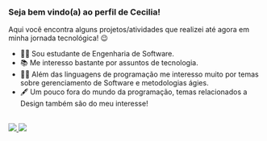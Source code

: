 ### Seja bem vindo(a) ao perfil de Cecilia! 

Aqui você encontra alguns projetos/atividades que realizei até agora em minha jornada tecnológica! 😉

- 👩‍🎓 Sou estudante de Engenharia de Software.
- 📚 Me interesso bastante por assuntos de tecnologia. 
- 👩‍💻 Além das linguagens de programação me interesso muito por temas sobre gerenciamento de Software e metodologias ágies.
- 🖋️ Um pouco fora do mundo da programação, temas relacionados a Design também são do meu interesse!

<br>
<div> 
  <a href="https://www.linkedin.com/in/ceciliacamargoprado" target="_blank"><img src="https://img.shields.io/badge/-LinkedIn-%230077B5?style=for-the-badge&logo=linkedin&logoColor=white" target="_blank">
  <a href = "mailto:ceciliacprado1@gmail.com"><img src="https://img.shields.io/badge/-Gmail-%23333?style=for-the-badge&logo=gmail&logoColor=white" target="_blank"></a>
  </a> 
</div></p>
